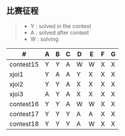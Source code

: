 
## 比赛征程
> * Y : solved in the contest
> * A : solved after contest
> * W : solving


  \# |  A  |  B  |  C  |  D  |  E  |  F  |  G  
---|---|---|---|---|---|---|---
|contest15|Y|Y|A|W|W|X|X
|xjoi1|Y|A|A|Y|X|X|X
|xjoi2|Y|Y|A|X|X|X|X
|xjoi3|A|Y|A|X|X|X|X
|contest16|Y|Y|A|W|W|X|X
|contest17|Y|Y|Y|A|A|X|X
|contest18|Y|Y|Y|A|W|X|X
